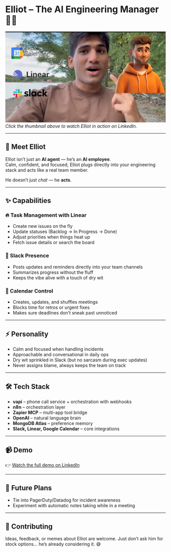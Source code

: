 # Elliot – The AI Engineering Manager 🤖👔

[![Elliot Demo Video](thumbnail.jpg)](https://www.linkedin.com/posts/orijeet-mukherjee_aiagents-llms-ai-activity-7368775991005061120-jtI5?utm_source=share&utm_medium=member_desktop&rcm=ACoAADZUndkBLaDIR9squkPJ52vIzXzt-5SQPCc)  
*Click the thumbnail above to watch Elliot in action on LinkedIn.*

---

## 🚀 Meet Elliot
Elliot isn’t just an **AI agent** — he’s an **AI employee**.  
Calm, confident, and focused, Elliot plugs directly into your engineering stack and acts like a real team member.  

He doesn’t just *chat* — he **acts**.  

---

## ✨ Capabilities

### 🔥 Task Management with Linear
- Create new issues on the fly  
- Update statuses (Backlog → In Progress → Done)  
- Adjust priorities when things heat up  
- Fetch issue details or search the board  

### 💬 Slack Presence
- Posts updates and reminders directly into your team channels  
- Summarizes progress without the fluff  
- Keeps the vibe alive with a touch of dry wit  

### 📅 Calendar Control
- Creates, updates, and shuffles meetings  
- Blocks time for retros or urgent fixes  
- Makes sure deadlines don’t sneak past unnoticed  

---

## ⚡ Personality
- Calm and focused when handling incidents  
- Approachable and conversational in daily ops  
- Dry wit sprinkled in Slack (but no sarcasm during exec updates)  
- Never assigns blame, always keeps the team on track  

---

## 🛠️ Tech Stack
- **vapi** – phone call service + orchestration with webhooks  
- **n8n** – orchestration layer  
- **Zapier MCP** – multi-app tool bridge  
- **OpenAI** – natural language brain  
- **MongoDB Atlas** – preference memory  
- **Slack, Linear, Google Calendar** – core integrations  

---

## 📹 Demo
👉 [Watch the full demo on LinkedIn](https://www.linkedin.com/posts/orijeet-mukherjee_aiagents-llms-ai-activity-7368775991005061120-jtI5?utm_source=share&utm_medium=member_desktop&rcm=ACoAADZUndkBLaDIR9squkPJ52vIzXzt-5SQPCc)  

---

## 📌 Future Plans
- Tie into PagerDuty/Datadog for incident awareness  
- Experiment with automatic notes taking while in a meeting

---

## 🤝 Contributing
Ideas, feedback, or memes about Elliot are welcome. Just don’t ask him for stock options… he’s already considering it. 😅
